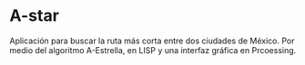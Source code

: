 # A-star

Aplicación para buscar la ruta más corta entre dos ciudades de México.
Por medio del algoritmo A-Estrella, en LISP y una interfaz gráfica en 
Prcoessing.
